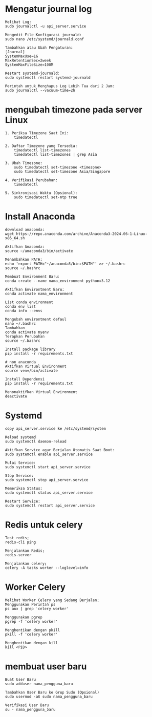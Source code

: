 # Mengatur journal log

    Melihat Log:
    sudo journalctl -u api_server.service

    Mengedit File Konfigurasi journald:
    sudo nano /etc/systemd/journald.conf

    Tambahkan atau Ubah Pengaturan:
    [Journal]
    SystemMaxUse=1G
    MaxRetentionSec=2week
    SystemMaxFileSize=100M

    Restart systemd-journald:
    sudo systemctl restart systemd-journald

    Perintah untuk Menghapus Log Lebih Tua dari 2 Jam:
    sudo journalctl --vacuum-time=2h


# mengubah timezone pada server Linux
    1. Periksa Timezone Saat Ini:
        timedatectl

    2. Daftar Timezone yang Tersedia:
        timedatectl list-timezones
        timedatectl list-timezones | grep Asia

    3. Ubah Timezone:
        sudo timedatectl set-timezone <timezone>
        sudo timedatectl set-timezone Asia/Singapore

    4. Verifikasi Perubahan:
        timedatectl

    5. Sinkronisasi Waktu (Opsional):
        sudo timedatectl set-ntp true

# Install Anaconda

    download anaconda:
    wget https://repo.anaconda.com/archive/Anaconda3-2024.06-1-Linux-x86_64.sh

    Aktifkan Anaconda:
    source ~/anaconda3/bin/activate

    Menambahkan PATH:
    echo 'export PATH="~/anaconda3/bin:$PATH"' >> ~/.bashrc
    source ~/.bashrc

    Membuat Environment Baru:
    conda create --name nama_environment python=3.12

    Aktifkan Environtment Baru:
    conda activate nama_environment

    List conda environment
    conda env list
    conda info --envs

    Mengubah environtment defaul
    nano ~/.bashrc
    Tambahkan
    conda activate myenv
    Terapkan Perubahan
    source ~/.bashrc
    
    Install package library
    pip install -r requirements.txt

    # non anaconda
    Aktifkan Virtual Environment
    source venv/bin/activate

    Install Dependensi
    pip install -r requirements.txt

    Menonaktifkan Virtual Environment
    deactivate

# Systemd
    copy api_server.service ke /etc/systemd/system

    Reload systemd
    sudo systemctl daemon-reload

    Aktifkan Service agar Berjalan Otomatis Saat Boot:
    sudo systemctl enable api_server.service

    Mulai Service:
    sudo systemctl start api_server.service

    Stop Service:
    sudo systemctl stop api_server.service

    Memeriksa Status:
    sudo systemctl status api_server.service

    Restart Service:
    sudo systemctl restart api_server.service

# Redis untuk celery

    Test redis;
    redis-cli ping

    Menjalankan Redis;
    redis-server

    Menjalankan celery;
    celery -A tasks worker --loglevel=info

# Worker Celery

    Melihat Worker Celery yang Sedang Berjalan;
    Menggunakan Perintah ps
    ps aux | grep 'celery worker'

    Menggunakan pgrep
    pgrep -f 'celery worker'

    Menghentikan dengan pkill
    pkill -f 'celery worker'

    Menghentikan dengan kill
    kill <PID>

# membuat user baru

    Buat User Baru
    sudo adduser nama_pengguna_baru

    Tambahkan User Baru ke Grup Sudo (Opsional)
    sudo usermod -aG sudo nama_pengguna_baru

    Verifikasi User Baru
    su - nama_pengguna_baru

